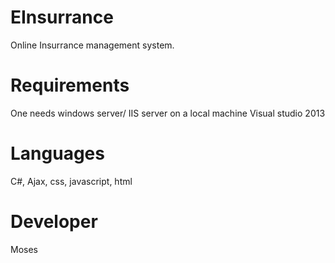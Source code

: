 # EInsurrance

Online Insurrance management system.

# Requirements
One needs windows server/ IIS server on a local machine
Visual studio 2013

# Languages
C#, Ajax, css, javascript, html

# Developer
Moses
